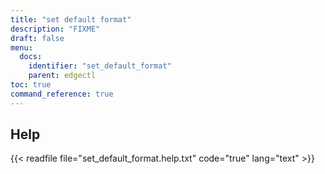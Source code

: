 ```yaml
---
title: "set default format"
description: "FIXME"
draft: false
menu:
  docs:
    identifier: "set_default_format"
    parent: edgectl
toc: true
command_reference: true
---
```


## Help

{{< readfile file="set_default_format.help.txt" code="true" lang="text" >}}
